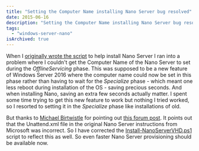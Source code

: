 ```yaml
---
title: "Setting the Computer Name installing Nano Server bug resolved"
date: 2015-06-16
description: "Setting the Computer Name installing Nano Server bug resolved"
tags: 
  - "windows-server-nano"
isArchived: true
---
```


When I [originally wrote the script](https://dscottraynsford.wordpress.com/2015/05/08/install-windows-server-nano-the-easy-way/) to help install Nano Server I ran into a problem where I couldn't get the Computer Name of the Nano Server to set during the _OfflineServicing_ phase. This was supposed to be a new feature of Windows Server 2016 where the computer name could now be set in this phase rather than having to wait for the _Specialize_ phase - which meant one less reboot during installation of the OS - saving precious seconds. And when installing Nano, saving an extra few seconds actually matter. I spent some time trying to get this new feature to work but nothing I tried worked, so I resorted to setting it in the _Specialize_ phase like installations of old.

But thanks to [Michael Birtwistle](https://gallery.technet.microsoft.com/scriptcenter/site/profile?userName=Michael%20Birtwistle) for pointing out [this forum post](https://social.technet.microsoft.com/Forums/en-US/bb6ea8b9-7390-4461-8f0e-a70b0dcc83c6/error-at-applyunattend-to-nano-server-image?forum=WinServerPreview). It points out that the Unattend.xml file in the original Nano Server instructions from Microsoft was incorrect. So I have corrected the [Install-NanoServerVHD.ps1](https://gallery.technet.microsoft.com/scriptcenter/Create-a-New-Nano-Server-61f674f1) script to reflect this as well. So even faster Nano Server provisioning should be available now.
